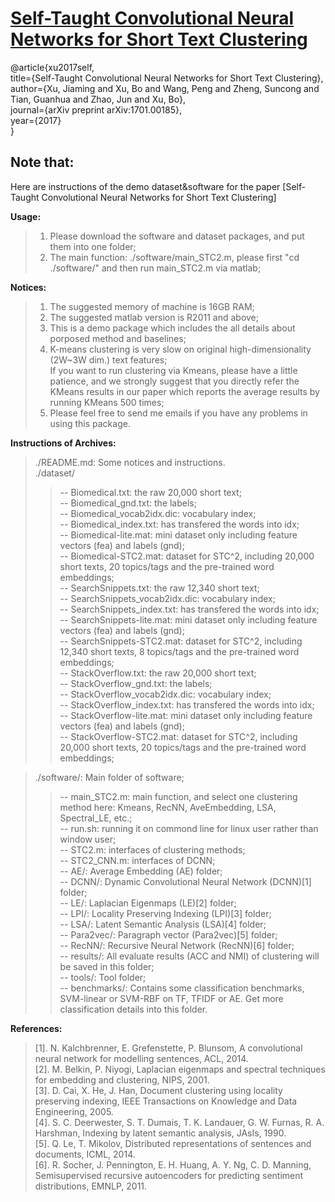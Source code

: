 [Self-Taught Convolutional Neural Networks for Short Text Clustering](https://arxiv.org/abs/1701.00185)  
============================================================================  
@article{xu2017self,    
  title={Self-Taught Convolutional Neural Networks for Short Text Clustering},    
  author={Xu, Jiaming and Xu, Bo and Wang, Peng and Zheng, Suncong and Tian, Guanhua and Zhao, Jun and Xu, Bo},    
  journal={arXiv preprint arXiv:1701.00185},    
  year={2017}    
}    

**Note that:**  
----------------------------------------------------------------------------  
  
Here are instructions of the demo dataset&software for the paper [Self-Taught Convolutional Neural Networks for Short Text Clustering]    
  
**Usage:**  
>1. Please download the software and dataset packages, and put them into one folder;  
>2. The main function: ./software/main_STC2.m, please first "cd ./software/" and then run main_STC2.m via matlab;  
    
**Notices:**  
>1. The suggested memory of machine is 16GB RAM;  
>2. The suggested matlab version is R2011 and above;  
>3. This is a demo package which includes the all details about porposed method and baselines;  
>4. K-means clustering is very slow on original high-dimensionality (2W~3W dim.) text features;    
>If you want to run clustering via Kmeans, please have a little patience, and we strongly suggest that you directly refer the KMeans results in our paper which reports the average results by running KMeans 500 times;  
>5. Please feel free to send me emails if you have any problems in using this package.  

**Instructions of Archives:**  
>./README.md: Some notices and instructions.  
>./dataset/  
>>-- Biomedical.txt: the raw 20,000 short text;  
>>-- Biomedical_gnd.txt: the labels;  
>>-- Biomedical_vocab2idx.dic: vocabulary index;  
>>-- Biomedical_index.txt: has transfered the words into idx;  
>>-- Biomedical-lite.mat: mini dataset only including feature vectors (fea) and labels (gnd);  
>>-- Biomedical-STC2.mat: dataset for STC^2, including 20,000 short texts, 20 topics/tags and the pre-trained word embeddings;   
>>-- SearchSnippets.txt: the raw 12,340 short text;  
>>-- SearchSnippets_vocab2idx.dic: vocabulary index;  
>>-- SearchSnippets_index.txt: has transfered the words into idx;  
>>-- SearchSnippets-lite.mat: mini dataset only including feature vectors (fea) and labels (gnd);  
>>-- SearchSnippets-STC2.mat: dataset for STC^2, including 12,340 short texts, 8 topics/tags and the pre-trained word embeddings;   
>>-- StackOverflow.txt: the raw 20,000 short text;  
>>-- StackOverflow_gnd.txt: the labels;  
>>-- StackOverflow_vocab2idx.dic: vocabulary index;  
>>-- StackOverflow_index.txt: has transfered the words into idx;  
>>-- StackOverflow-lite.mat: mini dataset only including feature vectors (fea) and labels (gnd);          
>>-- StackOverflow-STC2.mat: dataset for STC^2, including 20,000 short texts, 20 topics/tags and the pre-trained word embeddings;           

>./software/: Main folder of software;  
>>-- main_STC2.m: main function, and select one clustering method here: Kmeans, RecNN, AveEmbedding, LSA, Spectral_LE, etc.;  
>>-- run.sh: running it on commond line for linux user rather than window user;  
>>-- STC2.m: interfaces of clustering methods;  
>>-- STC2_CNN.m: interfaces of DCNN;  
>>-- AE/: Average Embedding (AE) folder;  
>>-- DCNN/: Dynamic Convolutional Neural Network (DCNN)[1] folder;  
>>-- LE/: Laplacian Eigenmaps (LE)[2] folder;  
>>-- LPI/: Locality Preserving Indexing (LPI)[3] folder;  
>>-- LSA/: Latent Semantic Analysis (LSA)[4] folder;  
>>-- Para2vec/: Paragraph vector (Para2vec)[5] folder;  
>>-- RecNN/: Recursive Neural Network (RecNN)[6] folder;  
>>-- results/: All evaluate results (ACC and NMI) of clustering will be saved in this folder;  
>>-- tools/: Tool folder;  
>>-- benchmarks/: Contains some classification benchmarks, SVM-linear or SVM-RBF on TF, TFIDF or AE. Get more classification details into this folder.  
				

**References:**  				
>[1]. N. Kalchbrenner, E. Grefenstette, P. Blunsom, A convolutional neural network for modelling sentences, ACL, 2014.  
>[2]. M. Belkin, P. Niyogi, Laplacian eigenmaps and spectral techniques for embedding and clustering, NIPS, 2001.  
>[3]. D. Cai, X. He, J. Han, Document clustering using locality preserving indexing, IEEE Transactions on Knowledge and Data Engineering, 2005.  
>[4]. S. C. Deerwester, S. T. Dumais, T. K. Landauer, G. W. Furnas, R. A. Harshman, Indexing by latent semantic analysis, JAsIs, 1990.  
>[5]. Q. Le, T. Mikolov, Distributed representations of sentences and documents, ICML, 2014.  
>[6]. R. Socher, J. Pennington, E. H. Huang, A. Y. Ng, C. D. Manning, Semisupervised recursive autoencoders for predicting sentiment distributions, EMNLP, 2011.  

